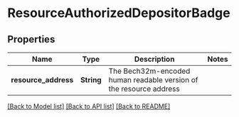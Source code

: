 # ResourceAuthorizedDepositorBadge

## Properties

Name | Type | Description | Notes
------------ | ------------- | ------------- | -------------
**resource_address** | **String** | The Bech32m-encoded human readable version of the resource address | 

[[Back to Model list]](../README.md#documentation-for-models) [[Back to API list]](../README.md#documentation-for-api-endpoints) [[Back to README]](../README.md)


